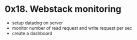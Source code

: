 # 0x18. Webstack monitoring

* setup datadog on server
* monitor number of read request and write request per sec
* create a dashboard
